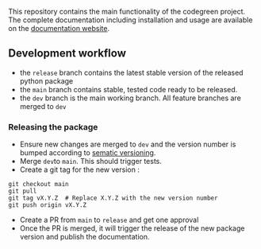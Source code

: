 This repository contains the main functionality of the codegreen project. The complete documentation including installation and usage are available on the [documentation website](https://codegreen-framework.github.io/codegreen-core/). 

## Development workflow 
- the `release` branch contains the latest stable version of the released python package 
- the `main` branch contains stable, tested code ready to be released. 
- the `dev` branch is the main working branch. All feature branches are merged to `dev` 

### Releasing  the package
- Ensure new changes are merged to `dev` and the version number is bumped according to [sematic versioning](https://semver.org/).
-  Merge `dev`to `main`. This should trigger tests.
-  Create a git tag for the new version :
```
git checkout main
git pull
git tag vX.Y.Z  # Replace X.Y.Z with the new version number
git push origin vX.Y.Z
```
- Create a PR from `main` to `release` and get one approval
- Once the PR is merged, it will trigger the release of the new package version and publish the documentation.